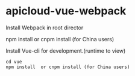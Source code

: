 # apicloud-vue-webpack

Install Webpack in root director

 npm install  or cnpm install (for China users)

Install Vue-cli for development.(runtime to view)
  
	cd vue
  	npm install  or cnpm install (for China users)